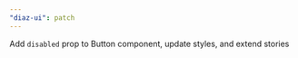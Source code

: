 ```yaml
---
"diaz-ui": patch
---
```


Add `disabled` prop to Button component, update styles, and extend stories
